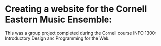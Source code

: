 # Creating a website for the Cornell Eastern Music Ensemble:

This was a group project completed during the Cornell course INFO 1300: Introductory Design and Programming for the Web. 
